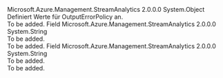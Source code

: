 <Type Name="OutputErrorPolicy" FullName="Microsoft.Azure.Management.StreamAnalytics.Models.OutputErrorPolicy">
  <TypeSignature Language="C#" Value="public static class OutputErrorPolicy" />
  <TypeSignature Language="ILAsm" Value=".class public auto ansi abstract sealed beforefieldinit OutputErrorPolicy extends System.Object" />
  <TypeSignature Language="DocId" Value="T:Microsoft.Azure.Management.StreamAnalytics.Models.OutputErrorPolicy" />
  <TypeSignature Language="VB.NET" Value="Public Class OutputErrorPolicy" />
  <TypeSignature Language="F#" Value="type OutputErrorPolicy = class" />
  <AssemblyInfo>
    <AssemblyName>Microsoft.Azure.Management.StreamAnalytics</AssemblyName>
    <AssemblyVersion>2.0.0.0</AssemblyVersion>
  </AssemblyInfo>
  <Base>
    <BaseTypeName>System.Object</BaseTypeName>
  </Base>
  <Interfaces />
  <Docs>
    <summary>
            Definiert Werte für OutputErrorPolicy an.
            </summary>
    <remarks>To be added.</remarks>
  </Docs>
  <Members>
    <Member MemberName="Drop">
      <MemberSignature Language="C#" Value="public const string Drop;" />
      <MemberSignature Language="ILAsm" Value=".field public static literal string Drop" />
      <MemberSignature Language="DocId" Value="F:Microsoft.Azure.Management.StreamAnalytics.Models.OutputErrorPolicy.Drop" />
      <MemberSignature Language="VB.NET" Value="Public Const Drop As String " />
      <MemberSignature Language="F#" Value="val mutable Drop : string" Usage="Microsoft.Azure.Management.StreamAnalytics.Models.OutputErrorPolicy.Drop" />
      <MemberType>Field</MemberType>
      <AssemblyInfo>
        <AssemblyName>Microsoft.Azure.Management.StreamAnalytics</AssemblyName>
        <AssemblyVersion>2.0.0.0</AssemblyVersion>
      </AssemblyInfo>
      <ReturnValue>
        <ReturnType>System.String</ReturnType>
      </ReturnValue>
      <Docs>
        <summary>To be added.</summary>
        <remarks>To be added.</remarks>
      </Docs>
    </Member>
    <Member MemberName="Stop">
      <MemberSignature Language="C#" Value="public const string Stop;" />
      <MemberSignature Language="ILAsm" Value=".field public static literal string Stop" />
      <MemberSignature Language="DocId" Value="F:Microsoft.Azure.Management.StreamAnalytics.Models.OutputErrorPolicy.Stop" />
      <MemberSignature Language="VB.NET" Value="Public Const Stop As String " />
      <MemberSignature Language="F#" Value="val mutable Stop : string" Usage="Microsoft.Azure.Management.StreamAnalytics.Models.OutputErrorPolicy.Stop" />
      <MemberType>Field</MemberType>
      <AssemblyInfo>
        <AssemblyName>Microsoft.Azure.Management.StreamAnalytics</AssemblyName>
        <AssemblyVersion>2.0.0.0</AssemblyVersion>
      </AssemblyInfo>
      <ReturnValue>
        <ReturnType>System.String</ReturnType>
      </ReturnValue>
      <Docs>
        <summary>To be added.</summary>
        <remarks>To be added.</remarks>
      </Docs>
    </Member>
  </Members>
</Type>